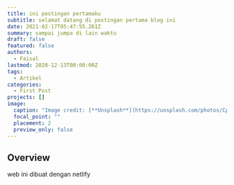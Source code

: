 ```yaml
---
title: ini postingan pertamaku
subtitle: selamat datang di postingan pertama blog ini
date: 2021-02-17T05:47:55.261Z
summary: sampai jumpa di lain waktu
draft: false
featured: false
authors:
  - Faisal
lastmod: 2020-12-13T00:00:00Z
tags:
  - Artikel
categories:
  - First Post
projects: []
image:
  caption: "Image credit: [**Unsplash**](https://unsplash.com/photos/CpkOjOcXdUY)"
  focal_point: ""
  placement: 2
  preview_only: false
---
```

## Overview

web ini dibuat dengan netlify